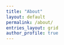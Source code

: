 ```yaml
---
title: "About"
layout: default
permalink: /about/
entries_layout: grid
author_profile: true
---
```

